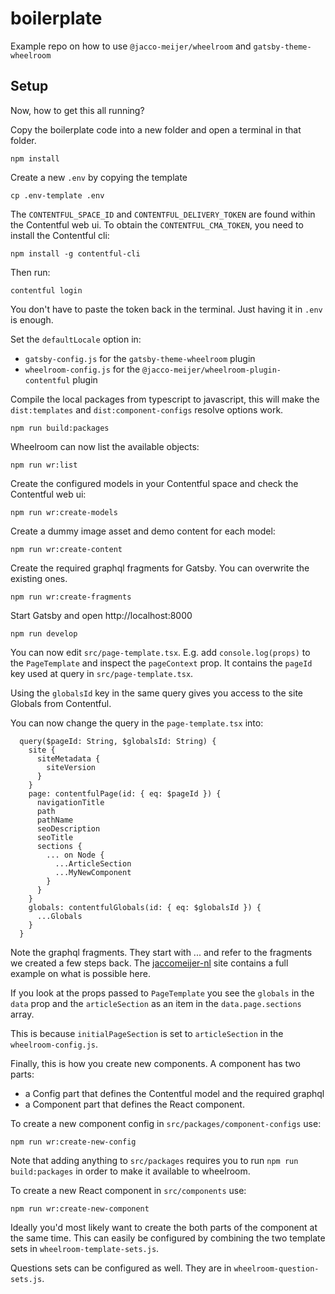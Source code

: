 # boilerplate

Example repo on how to use `@jacco-meijer/wheelroom` and `gatsby-theme-wheelroom`

## Setup

Now, how to get this all running?

Copy the boilerplate code into a new folder and open a terminal in that folder.

```
npm install
```

Create a new `.env` by copying the template

```
cp .env-template .env
```

The `CONTENTFUL_SPACE_ID` and `CONTENTFUL_DELIVERY_TOKEN` are found within the
Contentful web ui. To obtain the `CONTENTFUL_CMA_TOKEN`, you need to install the Contentful cli:

```
npm install -g contentful-cli
```

Then run:

```
contentful login
```

You don't have to paste the token back in the terminal. Just having it in `.env` is enough.

Set the `defaultLocale` option in:

- `gatsby-config.js` for the `gatsby-theme-wheelroom` plugin
- `wheelroom-config.js` for the `@jacco-meijer/wheelroom-plugin-contentful` plugin

Compile the local packages from typescript to javascript, this will make the
`dist:templates` and `dist:component-configs` resolve options work.

```
npm run build:packages
```

Wheelroom can now list the available objects:

```
npm run wr:list
```

Create the configured models in your Contentful space and check the Contentful web ui:

```
npm run wr:create-models
```

Create a dummy image asset and demo content for each model:

```
npm run wr:create-content
```

Create the required graphql fragments for Gatsby. You can overwrite the existing ones.

```
npm run wr:create-fragments
```

Start Gatsby and open http://localhost:8000

```
npm run develop
```

You can now edit `src/page-template.tsx`. E.g. add `console.log(props)` to the `PageTemplate` and inspect the
`pageContext` prop. It contains the `pageId` key used at query in `src/page-template.tsx`.

Using the `globalsId` key in the same query gives you access to the site Globals from Contentful.

You can now change the query in the `page-template.tsx` into:

```
  query($pageId: String, $globalsId: String) {
    site {
      siteMetadata {
        siteVersion
      }
    }
    page: contentfulPage(id: { eq: $pageId }) {
      navigationTitle
      path
      pathName
      seoDescription
      seoTitle
      sections {
        ... on Node {
          ...ArticleSection
          ...MyNewComponent
        }
      }
    }
    globals: contentfulGlobals(id: { eq: $globalsId }) {
      ...Globals
    }
  }
```

Note the graphql fragments. They start with ... and refer to the fragments we
created a few steps back. The
[jaccomeijer-nl](https://github.com/jaccomeijer/jaccomeijer-nl) site contains a
full example on what is possible here.

If you look at the props passed to `PageTemplate` you see the `globals` in the
`data` prop and the `articleSection` as an item in the `data.page.sections`
array.

This is because `initialPageSection` is set to `articleSection` in the
`wheelroom-config.js`.

Finally, this is how you create new components. A component has two parts:

- a Config part that defines the Contentful model and the required graphql
- a Component part that defines the React component.

To create a new component config in `src/packages/component-configs` use:

```
npm run wr:create-new-config
```

Note that adding anything to `src/packages` requires you to run `npm run
build:packages` in order to make it available to wheelroom.

To create a new React component in `src/components` use:

```
npm run wr:create-new-component
```

Ideally you'd most likely want to create the both parts of the component at the
same time. This can easily be configured by combining the two template sets in
`wheelroom-template-sets.js`.

Questions sets can be configured as well. They are in `wheelroom-question-sets.js`.
